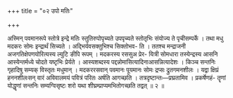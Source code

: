 +++
title = "०२ उपो मतिः"

+++

अस्मिन् पवमानरूपे स्तोत्रे इन्द्रे मतिः स्तुतिरुपोपृच्यते उपपृच्यते स्तोतृभिः संयोज्य ते पृचीसम्पर्के । तथा मधु मदकरः सोमः इन्द्रार्थं सिच्यते । अद्भिर्यवसक्तुभिश्च सिक्तोभव- ति । ततश्च मन्द्राजनी अजगतिक्षेपणयोरित्यस्य ल्युटि ङीपि रूपम् । मदकरस्य रससुअ प्रेर- यित्री सोमधारा तस्येन्द्रस्य आसनि आस्येन्तर्मध्ये चोदते यष्टृभिः प्रेर्यते । आस्यशब्दस्य पद्दन्नोमासित्यादिनाआसन्नित्यादेशः । किञ्च सन्तनिः गृहादिषु सम्यक् विस्तृतः मधुमान् । मदकररसवान् पवमानः पूयमानः सोमः द्रप्सः द्रुतगमनशीलः । यद्वा क्षिप्रं हननशीलःसन् वारं अविवालमयं पवित्रं परितः अर्षति आगच्छति । तत्रदृष्टान्तः—प्रघ्रतामिव । प्रकर्षेणहं- तॄणां योद्धॄणां सन्तनिः सम्यग्विसृष्टः शरो यथा शीघ्रम्प्राप्यमभितोगच्छति तद्वत् ॥ २ ॥